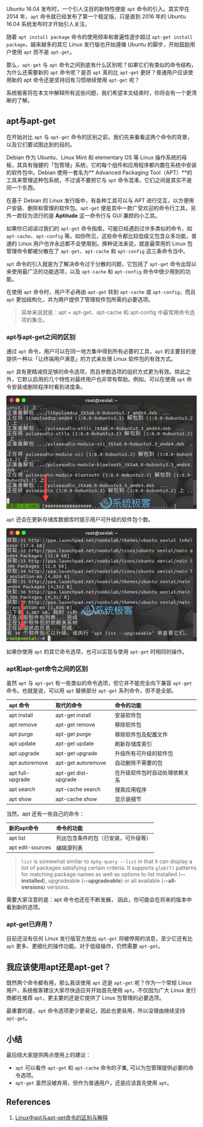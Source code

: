 Ubuntu 16.04 发布时，一个引人注目的新特性便是 `apt` 命令的引入。其实早在 2014 年，`apt` 命令就已经发布了第一个稳定版，只是直到 2016 年的 Ubuntu 16.04 系统发布时才开始引人关注。

随着 `apt install package` 命令的使用频率和普遍性逐步超过 `apt-get install package`，越来越多的其它 Linux 发行版也开始遵循 Ubuntu 的脚步，开始鼓励用户使用 `apt` 而不是 `apt-get`。

那么，`apt-get` 与 `apt` 命令之间到底有什么区别呢？如果它们有类似的命令结构，为什么还需要新的 `apt` 命令呢？是否 `apt` 真的比 `apt-get` 更好？普通用户应该使用新的 apt 命令还是坚持旧有习惯继续使用 `apt-get` 呢？

系统极客将在本文中解释所有这些问题，我们希望本文结束时，你将会有一个更清晰的了解。

## apt与apt-get

在开始对比 `apt` 与 `apt-get` 命令的区别之前，我们先来看看这两个命令的背景，以及它们要试图达到的目的。

Debian 作为 Ubuntu、Linux Mint 和 elementary OS 等 Linux 操作系统的母板，其具有强健的「包管理」系统，它的每个组件和应用程序都内置在系统中安装的软件包中。Debian 使用一套名为** Advanced Packaging Tool（APT）**的工具来管理这种包系统，不过请不要把它与 `apt` 命令混淆，它们之间是其实不是同一个东西。

在基于 Debian 的 Linux 发行版中，有各种工具可以与 APT 进行交互，以方便用户安装、删除和管理的软件包。`apt-get` 便是其中一款广受欢迎的命令行工具，另外一款较为流行的是 **Aptitude** 这一命令行与 GUI 兼顾的小工具。

如果你已阅读过我们的 `apt-get` 命令指南，可能已经遇到过许多类似的命令，如`apt-cache`、`apt-config` 等。如你所见，这些命令都比较低级又包含众多功能，普通的 Linux 用户也许永远都不会使用到。换种说法来说，就是最常用的 Linux 包管理命令都被分散在了 `apt-get`、`apt-cache` 和 `apt-config` 这三条命令当中。

`apt` 命令的引入就是为了解决命令过于分散的问题，它包括了 `apt-get` 命令出现以来使用最广泛的功能选项，以及 `apt-cache` 和 `apt-config` 命令中很少用到的功能。

在使用 `apt` 命令时，用户不必再由 `apt-get` 转到 `apt-cache` 或 `apt-config`，而且 `apt` 更加结构化，并为用户提供了管理软件包所需的必要选项。

> 简单来说就是：apt = apt-get、apt-cache 和 apt-config 中最常用命令选项的集合。

### apt与apt-get之间的区别

通过 `apt` 命令，用户可以在同一地方集中得到所有必要的工具，`apt` 的主要目的是提供一种以「让终端用户满意」的方式来处理 Linux 软件包的有效方式。

`apt` 具有更精减但足够的命令选项，而且参数选项的组织方式更为有效。除此之外，它默认启用的几个特性对最终用户也非常有帮助。例如，可以在使用 `apt` 命令安装或删除程序时看到进度条。

![](../img/apt-and-apt-get/fig1.jpg?raw=true)

`apt` 还会在更新存储库数据库时提示用户可升级的软件包个数。

![](../img/apt-and-apt-get/fig2.jpg?raw=true)

如果你使用 `apt` 的其它命令选项，也可以实现与使用 `apt-get` 时相同的操作。

### apt和apt-get命令之间的区别

虽然 `apt` 与 `apt-get` 有一些类似的命令选项，但它并不能完全向下兼容 `apt-get` 命令。也就是说，可以用 `apt` 替换部分 `apt-get` 系列命令，但不是全部。

| apt 命令 | 取代的命令 | 命令的功能 |
| :--- | :--- | :--- |
| apt install | apt-get install | 安装软件包 |
| apt remove | apt-get remove | 移除软件包 |
| apt purge | apt-get purge | 移除软件包及配置文件 |
| apt update | apt-get update | 刷新存储库索引 |
| apt upgrade | apt-get upgrade | 升级所有可升级的软件包 |
| apt autoremove | apt-get autoremove | 自动删除不需要的包 |
| apt full-upgrade | apt-get dist-upgrade | 在升级软件包时自动处理依赖关系 |
| apt search | apt-cache search | 搜索应用程序 |
| apt show | apt-cache show | 显示装细节 |

当然，apt 还有一些自己的命令：

| 新的apt命令 | 命令的功能 |
| :--- | :--- |
| apt list | 列出包含条件的包（已安装，可升级等）|
| apt edit-sources | 编辑源列表 |

> `list` is somewhat similar to `dpkg-query --list` in that it can display a list of packages satisfying certain criteria. It supports `glob(7)` patterns for matching package names as well as options to list installed (**--installed**), upgradeable (**--upgradeable**) or all available (**--all-versions**) versions.

需要大家注意的是：apt 命令也还在不断发展， 因此，你可能会在将来的版本中看到新的选项。

### apt-get已弃用？

目前还没有任何 Linux 发行版官方放出 `apt-get` 将被停用的消息，至少它还有比 `apt` 更多、更细化的操作功能。对于低级操作，仍然需要 `apt-get`。

## 我应该使用apt还是apt-get？

既然两个命令都有用，那么我该使用 `apt` 还是 `apt-get` 呢？作为一个常规 Linux 用户，系统极客建议大家尽快适应并开始首先使用 `apt`。不仅因为广大 Linux 发行商都在推荐 `apt`，更主要的还是它提供了 Linux 包管理的必要选项。

最重要的是，`apt` 命令选项更少更易记，因此也更易用，所以没理由继续坚持 `apt-get`。

## 小结

最后结大家提供两点使用上的建议：

- `apt` 可以看作 `apt-get` 和 `apt-cache` 命令的子集, 可以为包管理提供必要的命令选项。
- `apt-get` 虽然没被弃用，但作为普通用户，还是应该首先使用 `apt`。

## References

1. [Linux中apt与apt-get命令的区别与解释](https://www.sysgeek.cn/apt-vs-apt-get/)
